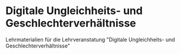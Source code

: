 # Digitale Ungleichheits- und Geschlechterverhältnisse

Lehrmaterialien für die Lehrveranstatung "Digitale Ungleichheits- und Geschlechterverhältnisse"
